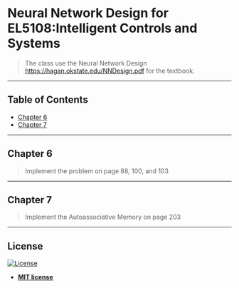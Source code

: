 # Neural Network Design for EL5108:Intelligent Controls and Systems
> The class use the Neural Network Design https://hagan.okstate.edu/NNDesign.pdf for the textbook. 
---

## Table of Contents

- [Chapter 6](#chapter6)
- [Chapter 7](#chapter7)

---

## Chapter 6
> Implement the problem on page 88, 100, and 103 


---

## Chapter 7
> Implement the Autoassociative Memory on page 203

---

## License

[![License](http://img.shields.io/:license-mit-blue.svg?style=flat-square)](http://badges.mit-license.org)

- **[MIT license](http://opensource.org/licenses/mit-license.php)**
